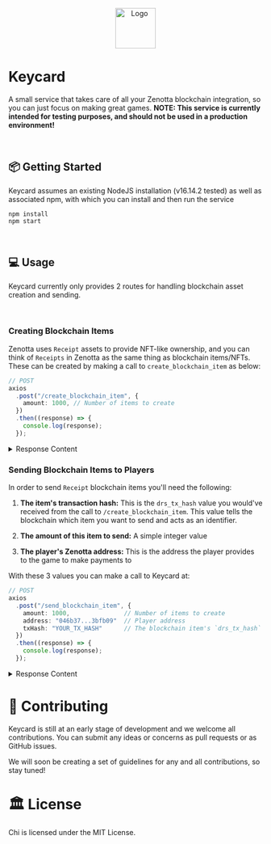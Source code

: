 <div id="top"></div>

<!-- PROJECT LOGO -->
<br />

<div align="center">
  <a>
    <img src="https://pbs.twimg.com/profile_images/1398876828295643146/I9HgKjhJ_400x400.jpg" alt="Logo" width="80" height="80">
  </a>
</div>

# Keycard

A small service that takes care of all your Zenotta blockchain integration, so you can just focus on making great games.
<b>NOTE: This service is currently intended for testing purposes, and should not be used in a production environment!</b>

<br />

<!-- GETTING STARTED -->

## 📦 Getting Started

Keycard assumes an existing NodeJS installation (v16.14.2 tested) as well as associated npm, with which
you can install and then run the service

```
npm install
npm start
```

<br />

## 💻 Usage

Keycard currently only provides 2 routes for handling blockchain asset creation and sending.

<br />

### Creating Blockchain Items

Zenotta uses `Receipt` assets to provide NFT-like ownership, and you can think of `Receipts` in 
Zenotta as the same thing as blockchain items/NFTs. These can be created by making a
call to `create_blockchain_item` as below:

```typescript
// POST
axios
  .post("/create_blockchain_item", {
    amount: 1000, // Number of items to create
  })
  .then((response) => {
    console.log(response);
  });
```

<details>
  <summary>Response Content</summary>
  <br/>
    ```json
    {
        "status": 'success',
        "reason": 'OK',
        "content": {
            "receiptAsset": {
                "amount": 1000,
                "drs_tx_hash": "YOUR_TX_HASH"
            },
            "toAddress: "b46f37...3bfb01"
        }
    }
    ```
    <br/>

    * `receiptAsset` - Details of the `Receipt` asset created. The `drs_tx_hash` can be used to spend this item later
    * `toAddress` - Your address where the `Receipt` assets were sent to 
</details>

### Sending Blockchain Items to Players

In order to send `Receipt` blockchain items you'll need the following:

1. <b>The item's transaction hash:</b> This is the `drs_tx_hash` value you would've received from the call to 
`/create_blockchain_item`. This value tells the blockchain which item you want to send and acts as an identifier.

2. <b>The amount of this item to send:</b> A simple integer value

3. <b>The player's Zenotta address:</b> This is the address the player provides to the game to make payments to

With these 3 values you can make a call to Keycard at:

```typescript
// POST
axios
  .post("/send_blockchain_item", {
    amount: 1000,               // Number of items to create
    address: "046b37...3bfb09"  // Player address
    txHash: "YOUR_TX_HASH"      // The blockchain item's `drs_tx_hash`
  })
  .then((response) => {
    console.log(response);
  });
```

<details>
  <summary>Response Content</summary>
  <br/>
    ```json
    {
        "status": 'success',
        "reason": 'OK',
        "content": null
    }
    ```
    <br/>
</details>

# 🤝 Contributing

Keycard is still at an early stage of development and we welcome all contributions. You can submit any ideas or concerns as pull requests or as GitHub issues.

We will soon be creating a set of guidelines for any and all contributions, so stay tuned!

# 🏛 License

Chi is licensed under the MIT License.